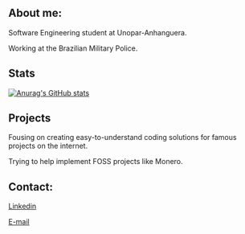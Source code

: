 ## About me:
Software Engineering student at Unopar-Anhanguera.

Working at the Brazilian Military Police.

## Stats

[![Anurag's GitHub stats](https://github-readme-stats.vercel.app/api?username=Felipe-Fig)](https://github.com/anuraghazra/github-readme-stats)

## Projects
Fousing on creating easy-to-understand coding solutions for famous projects on the internet.

Trying to help implement FOSS projects like Monero.

## Contact:
[Linkedin](https://www.linkedin.com/in/felipe-f-9334b4248)

[E-mail](sd_ff@hotmail.com)
